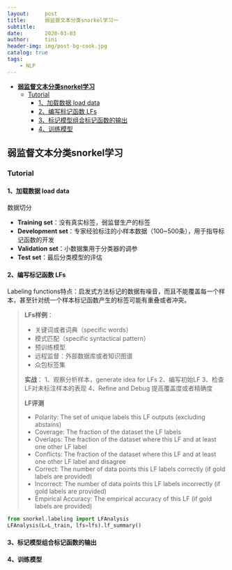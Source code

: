 ```yaml
---
layout:     post
title:      弱监督文本分类snorkel学习一
subtitle:   
date:       2020-03-03
author:     tini
header-img: img/post-bg-cook.jpg
catalog: true
tags:
    - NLP
---
```


<!-- TOC -->

- [**弱监督文本分类snorkel学习**](#%e5%bc%b1%e7%9b%91%e7%9d%a3%e6%96%87%e6%9c%ac%e5%88%86%e7%b1%bbsnorkel%e5%ad%a6%e4%b9%a0)
  - [Tutorial](#tutorial)
    - [1、加载数据 load data](#1%e5%8a%a0%e8%bd%bd%e6%95%b0%e6%8d%ae-load-data)
    - [2、编写标记函数 LFs](#2%e7%bc%96%e5%86%99%e6%a0%87%e8%ae%b0%e5%87%bd%e6%95%b0-lfs)
    - [3、标记模型组合标记函数的输出](#3%e6%a0%87%e8%ae%b0%e6%a8%a1%e5%9e%8b%e7%bb%84%e5%90%88%e6%a0%87%e8%ae%b0%e5%87%bd%e6%95%b0%e7%9a%84%e8%be%93%e5%87%ba)
    - [4、训练模型](#4%e8%ae%ad%e7%bb%83%e6%a8%a1%e5%9e%8b)

<!-- /TOC -->

## **弱监督文本分类snorkel学习**

### Tutorial
#### 1、加载数据 load data
数据切分
- **Training set**：没有真实标签，弱监督生产的标签
- **Development set**：专家经验标注的小样本数据（100~500条），用于指导标记函数的开发
- **Validation set**：小数据集用于分类器的调参
- **Test set**：最后分类模型的评估
#### 2、编写标记函数 LFs
Labeling functions特点：启发式方法标记的数据有噪音，而且不能覆盖每一个样本，甚至针对统一个样本标记函数产生的标签可能有重叠或者冲突。
> **LFs样例**：
> - 关键词或者词典（specific words）
> - 模式匹配（specific syntactical pattern）
> - 预训练模型
> - 远程监督：外部数据库或者知识图谱
> - 众包标签集
> 
> **实战**：
> 1、观察分析样本，generate idea for LFs
> 2、编写初始LF
> 3、检查LF对未标注样本的表现
> 4、Refine and Debug 提高覆盖度或者精确度
> 
>**LF评测**
> - Polarity: The set of unique labels this LF outputs (excluding abstains)
> - Coverage: The fraction of the dataset the LF labels
> - Overlaps: The fraction of the dataset where this LF and at least one other LF label
> - Conflicts: The fraction of the dataset where this LF and at least one other LF label and disagree
> - Correct: The number of data points this LF labels correctly (if gold labels are provided)
> - Incorrect: The number of data points this LF labels incorrectly (if gold labels are provided)
> - Empirical Accuracy: The empirical accuracy of this LF (if gold labels are provided)
```python
from snorkel.labeling import LFAnalysis
LFAnalysis(L=L_train, lfs=lfs).lf_summary()
```
#### 3、标记模型组合标记函数的输出
#### 4、训练模型


 

